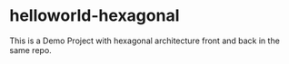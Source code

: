 # helloworld-hexagonal
This is a Demo Project with hexagonal architecture front and back in the same repo.
